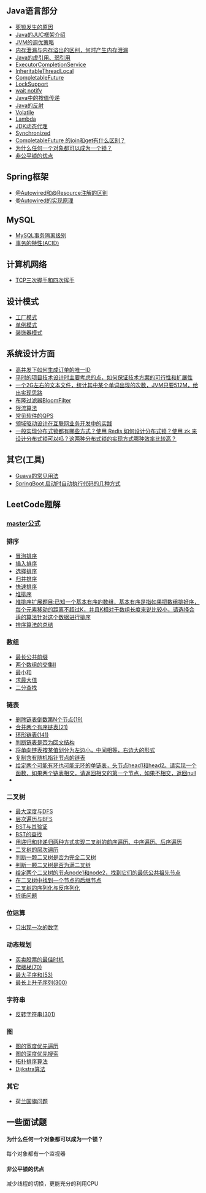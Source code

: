 ## Java语言部分
- [死锁发生的原因]()
- [Java的JUC框架介绍]()
- [JVM的调优策略]()
- [内存泄漏与内存溢出的区别，何时产生内存泄漏]()
- [Java的虚引用、弱引用]()
- [ExecutorCompletionService]()
- [InheritableThreadLocal]()
- [CompletableFuture]()
- [LockSupport]()
- [wait notify]()
- [Java中的按值传递]()
- [Java的反射]()
- [Volatile]()
- [Lambda]()
- [JDK动态代理]()
- [Synchronized]()
- [CompletableFuture 的join和get有什么区别？]()
- [为什么任何一个对象都可以成为一个锁？]()
- [非公平锁的优点]()

## Spring框架
- [@Autowired和@Resource注解的区别](https://github.com/suxiongwei/without-me/blob/main/doc/%40Autowired%E5%92%8C%40Resource%E6%B3%A8%E8%A7%A3%E7%9A%84%E5%8C%BA%E5%88%AB.md)
- [@Autowired的实现原理](https://github.com/suxiongwei/without-me/blob/main/doc/%40Autowired%E7%9A%84%E5%AE%9E%E7%8E%B0%E5%8E%9F%E7%90%86.md)

## MySQL
- [MySQL事务隔离级别]()
- [事务的特性(ACID)]()

## 计算机网络
- [TCP三次握手和四次挥手]()

## 设计模式
- [工厂模式]()
- [单例模式]()
- [装饰器模式]()

## 系统设计方面
- [高并发下如何生成订单的唯一ID]()
- [平时的项目技术设计时主要考虑的点，如何保证技术方案的可行性和扩展性]()
- [一个2G左右的文本文件，统计其中某个单词出现的次数，JVM只要512M，给出实现思路]()
- [布隆过滤器BloomFilter]()
- [限流算法]()
- [常见软件的QPS](https://github.com/suxiongwei/without-me/blob/main/doc/%E5%B8%B8%E8%A7%81%E8%BD%AF%E4%BB%B6%E7%9A%84QPS.md)
- [领域驱动设计在互联网业务开发中的实践](https://tech.meituan.com/2017/12/22/ddd-in-practice.html)
- [一般实现分布式锁都有哪些方式？使用 Redis 如何设计分布式锁？使用 zk 来设计分布式锁可以吗？这两种分布式锁的实现方式哪种效率比较高？](https://github.com/doocs/advanced-java/blob/main/docs/distributed-system/distributed-lock-redis-vs-zookeeper.md)

## 其它(工具)
- [Guava的常见用法]()
- [SpringBoot 启动时自动执行代码的几种方式]()

## LeetCode题解
### [master公式](https://github.com/suxiongwei/without-me/blob/main/src/main/java/com/sxw/learn/leetcode/array/sort/GetMax.java)

### 排序
- [冒泡排序](https://github.com/suxiongwei/without-me/blob/main/src/main/java/com/sxw/learn/leetcode/array/sort/BubbleSort.java)
- [插入排序](https://github.com/suxiongwei/without-me/blob/main/src/main/java/com/sxw/learn/leetcode/array/sort/InsertionSort.java)
- [选择排序](https://github.com/suxiongwei/without-me/blob/main/src/main/java/com/sxw/learn/leetcode/array/sort/SelectionSort.java)
- [归并排序](https://github.com/suxiongwei/without-me/blob/main/src/main/java/com/sxw/learn/leetcode/array/sort/MergeSort.java)
- [快速排序](https://github.com/suxiongwei/without-me/blob/main/src/main/java/com/sxw/learn/leetcode/array/sort/QuickSort.java)
- [堆排序](https://github.com/suxiongwei/without-me/blob/main/src/main/java/com/sxw/learn/leetcode/array/sort/HeapSort.java)
- [堆排序扩展题目:已知一个基本有序的数组，基本有序是指如果把数组排好序，每个元素移动的距离不超过K，并且K相对于数组长度来说比较小，请选择合适的算法针对这个数据进行排序]()
- [排序算法的总结](https://github.com/suxiongwei/without-me/blob/main/src/main/java/com/sxw/learn/leetcode/array/sort/sort.md)
### 数组
- [最长公共前缀](https://github.com/suxiongwei/without-me/blob/main/src/main/java/com/sxw/learn/leetcode/array/LongestCommonPrefix.java)
- [两个数组的交集II](https://github.com/suxiongwei/without-me/blob/main/src/main/java/com/sxw/learn/leetcode/array/Intersect.java)
- [最小和](https://github.com/suxiongwei/without-me/blob/main/src/main/java/com/sxw/learn/leetcode/array/SmallSum.java)
- [求最大值](https://github.com/suxiongwei/without-me/blob/main/src/main/java/com/sxw/learn/leetcode/array/GetMax.java)
- [二分查找]()
### 链表
- [删除链表倒数第N个节点(19)](https://github.com/suxiongwei/without-me/blob/main/src/main/java/com/sxw/learn/leetcode/linkedlist/RemoveNthFromEnd.java)
- [合并两个有序链表(21)](https://github.com/suxiongwei/without-me/blob/main/src/main/java/com/sxw/learn/leetcode/linkedlist/MergeTwoLists.java)
- [环形链表(141)](https://github.com/suxiongwei/without-me/blob/main/src/main/java/com/sxw/learn/leetcode/linkedlist/HasCycle.java)
- [判断链表是否为回文结构](https://github.com/suxiongwei/without-me/blob/main/src/main/java/com/sxw/learn/leetcode/linkedlist/IsPalindrome.java)
- [将单向链表按某值划分为左边小，中间相等，右边大的形式](https://github.com/suxiongwei/without-me/blob/main/src/main/java/com/sxw/learn/leetcode/linkedlist/SmallEqualBigger.java)
- [复制含有随机指针节点的链表](https://github.com/suxiongwei/without-me/blob/main/src/main/java/com/sxw/learn/leetcode/linkedlist/CopyListWithRand.java)
- [给定两个可能有环也可能无环的单链表，头节点head1和head2。请实现一个函数，如果两个链表相交，请返回相交的第一个节点，如果不相交，返回null](https://github.com/suxiongwei/without-me/blob/main/src/main/java/com/sxw/learn/leetcode/linkedlist/FindFirstIntersectNode.java)
- []()
### 二叉树
- [最大深度与DFS](https://github.com/suxiongwei/without-me/blob/main/src/main/java/com/sxw/learn/leetcode/tree/MaxDepth.java)
- [层次遍历与BFS](https://github.com/suxiongwei/without-me/blob/main/src/main/java/com/sxw/learn/leetcode/tree/LevelOrder.java)
- [BST与其验证](https://github.com/suxiongwei/without-me/blob/main/src/main/java/com/sxw/learn/leetcode/tree/IsValidBST.java)
- [BST的查找](https://github.com/suxiongwei/without-me/blob/main/src/main/java/com/sxw/learn/leetcode/tree/SearchBSF.java)
- [用递归和非递归两种方式实现二叉树的前序遍历、中序遍历、后序遍历](https://github.com/suxiongwei/without-me/blob/main/src/main/java/com/sxw/learn/leetcode/tree/Traversal.java)
- [二叉树的层次遍历](https://github.com/suxiongwei/without-me/blob/main/src/main/java/com/sxw/learn/leetcode/tree/LevelOrder.java)
- [判断一颗二叉树是否为完全二叉树](https://github.com/suxiongwei/without-me/blob/main/src/main/java/com/sxw/learn/leetcode/tree/IsCompleteBinaryTree.java)
- [判断一颗二叉树是否为满二叉树](https://github.com/suxiongwei/without-me/blob/main/src/main/java/com/sxw/learn/leetcode/tree/IsFullBinaryTree.java)
- [给定两个二叉树的节点node1和node2，找到它们的最低公共祖先节点](https://github.com/suxiongwei/without-me/blob/main/src/main/java/com/sxw/learn/leetcode/tree/LowestCommonAncestor.java)
- [在二叉树中找到一个节点的后继节点](https://github.com/suxiongwei/without-me/blob/main/src/main/java/com/sxw/learn/leetcode/tree/GetSuccessorNode.java)
- [二叉树的序列化与反序列化](https://github.com/suxiongwei/without-me/blob/main/src/main/java/com/sxw/learn/leetcode/tree/SerializationAndDeserializationTree.java)
- [折纸问题](https://github.com/suxiongwei/without-me/blob/main/src/main/java/com/sxw/learn/leetcode/tree/PaperFolding.java)
### 位运算
- [只出现一次的数字](https://github.com/suxiongwei/without-me/blob/main/src/main/java/com/sxw/learn/leetcode/bit/SingleNumber.java)
### 动态规划
- [买卖股票的最佳时机](https://github.com/suxiongwei/without-me/blob/main/src/main/java/com/sxw/learn/leetcode/dp/MaxProfit.java)
- [爬楼梯(70)](https://github.com/suxiongwei/without-me/blob/main/src/main/java/com/sxw/learn/leetcode/dp/ClimbStairs.java)
- [最大子序和(53)](https://github.com/suxiongwei/without-me/blob/main/src/main/java/com/sxw/learn/leetcode/dp/MaxSubArray.java)
- [最长上升子序列(300)](https://github.com/suxiongwei/without-me/blob/main/src/main/java/com/sxw/learn/leetcode/dp/LengthOfLIS.java)
### 字符串
- [反转字符串(301)](https://github.com/suxiongwei/without-me/blob/main/src/main/java/com/sxw/learn/leetcode/str/ReverseString.java)
### 图
- [图的宽度优先遍历](https://github.com/suxiongwei/without-me/blob/main/src/main/java/com/sxw/learn/leetcode/graph/BFS.java)
- [图的深度优先搜索](https://github.com/suxiongwei/without-me/blob/main/src/main/java/com/sxw/learn/leetcode/graph/DFS.java)
- [拓扑排序算法](https://github.com/suxiongwei/without-me/blob/main/src/main/java/com/sxw/learn/leetcode/graph/TopologySort.java)
- [Dijkstra算法](https://github.com/suxiongwei/without-me/blob/main/src/main/java/com/sxw/learn/leetcode/graph/Dijkstra.java)

### 其它
- [荷兰国旗问题](https://github.com/suxiongwei/without-me/blob/main/src/main/java/com/sxw/learn/leetcode/array/DutchFlag.java)
## 一些面试题
#### 为什么任何一个对象都可以成为一个锁？
每个对象都有一个监视器
#### 非公平锁的优点
减少线程的切换，更能充分的利用CPU